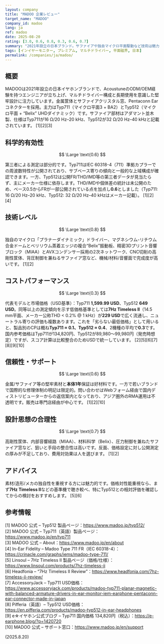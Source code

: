```yaml
---
layout: company
title: "MADOO 企業レビュー"
target_name: "MADOO"
company_id: madoo
lang: ja
ref: madoo
date: 2025-08-20
rating: [3.0, 0.6, 0.8, 0.3, 0.6, 0.7]
summary: "2021年設立の日本ブランド。サファイアや独自マイクロ平面駆動など技術は魅力的ですが、公開測定が少なく価格は高めで、総合的な割安感は限定的です"
tags: [インイヤーモニター, プレミアム, マルチドライバー, 平面磁界, 日本]
permalink: /companies/ja/madoo/
---
```

## 概要

MADOOは2021年設立の日本イヤホンブランドで、AcoustuneのODM/OEM経験を持つエンジニアが立ち上げ、マルチドライバー構成と長期使用を意識した堅牢設計に注力しています。金属筐体とサファイアクリスタル窓、Pentaconn Earコネクターを採用。主力はTyp711（マイクロ平面3 + BA2）とTyp512（マイクロ平面 + “Belix” UHDダイナミック）です。サファイア部材はアダマント並木製、仕様はTyp711が16 Ω/20 Hz–20 kHz、Typ512が32 Ω/20 Hz–40 kHzと記載されています。 [1][2][3]

## 科学的有効性

$$ \Large \text{0.6} $$

第三者による測定は部分的です。Typ711はIEC 60318-4（711）準拠カプラーでの周波数特性が公開されており、サブベース寄りの傾向と一般的な上域構成が確認できます。一方、Typ512は公開FR/THD/IMD等の第三者データが見当たらず、主にメーカー仕様に依存します。THD/IMDや個体差の統計は未公開のため、ベース0.5からFRが一部公開されている点を加点し**0.6**としました（Typ711: 16 Ω/20 Hz–20 kHz、Typ512: 32 Ω/20 Hz–40 kHzはメーカー記載）。 [1][2][4]

## 技術レベル

$$ \Large \text{0.8} $$

独自のマイクロ「プラナーダイナミック」ドライバー、マグネシウム-リチウム合金ドームとベリリウム蒸着エッジの複合“Belix”振動板、精密3Dプリント音響ブロック（MIAA）とAVXコンデンサー採用の2次ネットワーク、CNC切削の高剛性筐体、背圧制御を兼ねるサファイア窓など、機械/材料/音響面で完成度が高いです。 [1][2]

## コストパフォーマンス

$$ \Large \text{0.3} $$

代表モデルと市場価格（USD基準）：Typ711 **1,599.99 USD**、Typ512 **649 USD**。同等以上の測定傾向を示す低価格基準としては**7Hz Timeless II**（14.5 mm平面、メーカー公称THD < 0.2% @ 1 kHz）が**229 USD**で広く流通し、ニュートラル寄りの評価も複数あります。これを「劣らない最低価格」として用いると、製品別のCPは概ね**Typ711 ≈ 0.1、Typ512 ≈ 0.4**、2機種の平均で**0.3**です。国内参考価格はTyp711が134,820円、Typ512が89,980～99,980円（発売時想定）ですが、スコア計算は比較整合のためUSDで統一しています。 [2][5][6][7][8][9][10]

## 信頼性・サポート

$$ \Large \text{0.6} $$

金属/サファイア等の堅牢素材と**本体1年**保証は好材料です。一方で若いブランドで国際的な修理体制の明記は限定的。問い合わせはWebフォーム経由で国内ディストリビューターからの返信案内となっており、アジア圏外のRMA運用は不透明です。販売は専門店経由が中心です。 [1][2][10]

## 設計思想の合理性

$$ \Large \text{0.7} $$

高剛性筐体、内部音響経路（MIAA）、材料科学（Belix）、圧力制御を兼ねたサファイア窓など、狙いと手段の整合性は高いです。反面、価格設定に対し公開測定の厚みが不足しており、費用対効果は人を選びます。 [1][2]

## アドバイス

素材/造形/メカの独自性を重視する方には魅力的です。価格対性能重視なら、まず**7Hz Timeless II**などの基準機で聴き較べ、特にTyp512との相対評価を確認してからの検討をおすすめします。 [5][6]

## 参考情報

[1] MADOO 公式 – Typ512 製品ページ：https://www.madoo.jp/typ512/  
[2] MADOO 公式 – Typ711（英語）製品ページ：https://www.madoo.jp/en/typ711  
[3] MADOO 公式 – About：https://www.madoo.jp/en/about  
[4] In-Ear Fidelity – Madoo Type 711 FR（IEC 60318-4）：https://crinacle.com/graphs/iems/madoo-type-711/  
[5] Linsoul – 7Hz Timeless II 製品ページ（価格/仕様）：https://www.linsoul.com/products/7hz-timeless-ii  
[6] Headfonia – “7Hz Timeless II Review”：https://www.headfonia.com/7hz-timeless-ii-review/  
[7] AccessoryJack – Typ711 USD価格：https://www.accessoryjack.com/products/madoo-typ711-planar-magnetic-with-balanced-armature-drivers-in-ear-monitor-iem-earphone-pentaconn-ear-connector-made-in-japan  
[8] Pifferia（英語）– Typ512 USD価格：https://en.pifferia.com/products/madoo-typ512-in-ear-headphones  
[9] e☆イヤホン公式ブログ – Typ711 国内価格 134,820円（税込）：https://e-earphone.blog/?p=1420720  
[10] MADOO 公式 – サポート窓口：https://www.madoo.jp/en/support

(2025.8.20)

